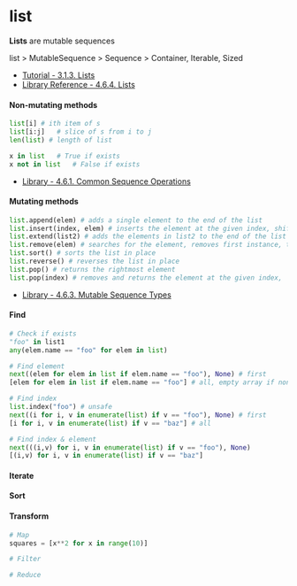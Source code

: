 
# list

**Lists** are mutable sequences

list > MutableSequence > Sequence > Container, Iterable, Sized

- [Tutorial - 3.1.3. Lists](https://docs.python.org/3/tutorial/introduction.html#lists)
- [Library Reference - 4.6.4. Lists](https://docs.python.org/3/library/stdtypes.html#lists)

#### Non-mutating methods 

```python
list[i]	# ith item of s
list[i:j]	# slice of s from i to j
len(list) # length of list

x in list	# True if exists
x not in list	# False if exists
```

- [Library - 4.6.1. Common Sequence Operations](https://docs.python.org/3/library/stdtypes.html#common-sequence-operations)

#### Mutating methods 

```python
list.append(elem) # adds a single element to the end of the list
list.insert(index, elem) # inserts the element at the given index, shifting elements to the right
list.extend(list2) # adds the elements in list2 to the end of the list
list.remove(elem) # searches for the element, removes first instance, throws ValueError if not present
list.sort() # sorts the list in place
list.reverse() # reverses the list in place
list.pop() # returns the rightmost element 
list.pop(index) # removes and returns the element at the given index, 
```

- [Library - 4.6.3. Mutable Sequence Types](https://docs.python.org/3/library/stdtypes.html#mutable-sequence-types)


#### Find

```python
# Check if exists
"foo" in list1
any(elem.name == "foo" for elem in list)
```

```python
# Find element
next((elem for elem in list if elem.name == "foo"), None) # first
[elem for elem in list if elem.name == "foo"] # all, empty array if none found
```

```python
# Find index
list.index("foo") # unsafe
next((i for i, v in enumerate(list) if v == "foo"), None) # first
[i for i, v in enumerate(list) if v == "baz"] # all
```

```python
# Find index & element
next(((i,v) for i, v in enumerate(list) if v == "foo"), None)
[(i,v) for i, v in enumerate(list) if v == "baz"]
```

#### Iterate

#### Sort

#### Transform

```python
# Map
squares = [x**2 for x in range(10)]
```

```python
# Filter
```

```python
# Reduce
```
